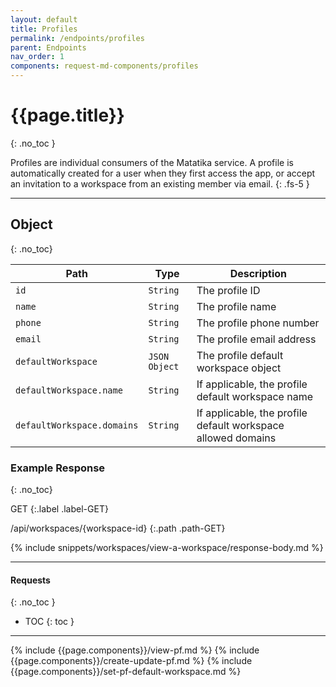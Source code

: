 ```yaml
---
layout: default
title: Profiles
permalink: /endpoints/profiles
parent: Endpoints
nav_order: 1
components: request-md-components/profiles
---
```


# {{page.title}}
{: .no_toc }

Profiles are individual consumers of the Matatika service. A profile is automatically created for a user when they first access the app, or accept an invitation to a workspace from an existing member via email.
{: .fs-5 }

---

## Object
{: .no_toc}

Path | Type | Description
---- | ---- | -----------
`id` | `String` | The profile ID 
`name` | `String` | The profile name
`phone` | `String` | The profile phone number
`email` | `String` | The profile email address
`defaultWorkspace` | `JSON Object` | The profile default workspace object
`defaultWorkspace.name` | `String` | If applicable, the profile default workspace name
`defaultWorkspace.domains` | `String` | If applicable, the profile default workspace allowed domains

### Example Response
{: .no_toc}

GET
{:.label .label-GET}

/api/workspaces/{workspace-id}
{:.path .path-GET}

{% include snippets/workspaces/view-a-workspace/response-body.md %}

---

#### Requests
{: .no_toc }

- TOC
{: toc }

---

{% include {{page.components}}/view-pf.md %}
{% include {{page.components}}/create-update-pf.md %}
{% include {{page.components}}/set-pf-default-workspace.md %}
